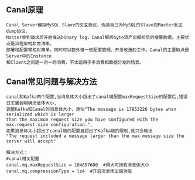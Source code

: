 ## Canal原理
    Canal Server模拟MySQL Slave的交互协议，伪装自己为MySQL的Slave向Master发送dump协议，
    Master收到请求后开始推送binary log，Canal解析byte流产出解析后的增量数据。主要优点是流程架构非常清晰，
    部署和配置等相对简单，同时可以额外做一些配置管理、开发改造的工作。Canal的主要缺点是Server中的Instance
    和Client之间是一对一的消费，不太适用于多消费和数据分发的场景。
    
## Canal常见问题与解决方法
    canal和Kafka两个配置,当消息体大小超出了canal端配置maxRequestSize的配置后,错误日志里会明确消息体大小,
    调整Kafka和Canal的消息体大小，类似"The message is 17853226 bytes when serialized which is larger 
    than the maximum request size you have configured with the max.request.size configuration.",
    如果消息体大小超出了canal端的配置且超出了Kafka端的限制,就只会输出
    "The request included a message larger than the max message size the server will accept"
    
    解决方式：
    #canal相关配置
    canal.mq.maxRequestSize = 104857600  #调大可接收消息体大小
    canal.mq.compressionType = lz4  #开启消息体压缩功能